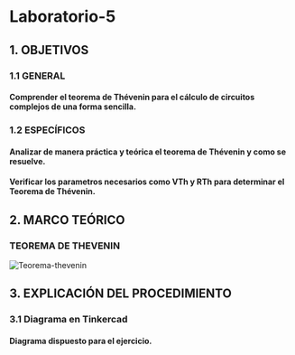# Laboratorio-5
## 1. OBJETIVOS
### 1.1 GENERAL
  #### Comprender el teorema de Thévenin para el cálculo de circuitos complejos de una forma sencilla.
### 1.2 ESPECÍFICOS
   #### Analizar de manera práctica y teórica el teorema de Thévenin y como se resuelve.
   #### Verificar los parametros necesarios como VTh y RTh para determinar el Teorema de Thévenin. 
## 2. MARCO TEÓRICO
### TEOREMA DE THEVENIN
![Teorema-thevenin](https://user-images.githubusercontent.com/93681159/146795132-d7b37203-4ec8-45c4-a10c-75f045986efd.jpeg)
## 3. EXPLICACIÓN DEL PROCEDIMIENTO
### 3.1 Diagrama en Tinkercad
#### Diagrama dispuesto para el ejercicio.
